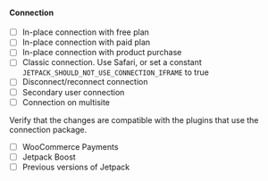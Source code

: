 #### Connection

- [ ] In-place connection with free plan
- [ ] In-place connection with paid plan
- [ ] In-place connection with product purchase
- [ ] Classic connection. Use Safari, or set a constant `JETPACK_SHOULD_NOT_USE_CONNECTION_IFRAME` to true
- [ ] Disconnect/reconnect connection
- [ ] Secondary user connection
- [ ] Connection on multisite

Verify that the changes are compatible with the plugins that use the connection package.
- [ ] WooCommerce Payments
- [ ] Jetpack Boost
- [ ] Previous versions of Jetpack
